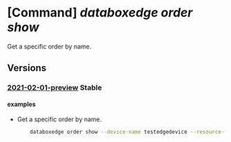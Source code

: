 # [Command] _databoxedge order show_

Get a specific order by name.

## Versions

### [2021-02-01-preview](/Resources/mgmt-plane/L3N1YnNjcmlwdGlvbnMve30vcmVzb3VyY2Vncm91cHMve30vcHJvdmlkZXJzL21pY3Jvc29mdC5kYXRhYm94ZWRnZS9kYXRhYm94ZWRnZWRldmljZXMve30vb3JkZXJzL2RlZmF1bHQ=/2021-02-01-preview.xml) **Stable**

<!-- mgmt-plane /subscriptions/{}/resourcegroups/{}/providers/microsoft.databoxedge/databoxedgedevices/{}/orders/default 2021-02-01-preview -->

#### examples

- Get a specific order by name.
    ```bash
        databoxedge order show --device-name testedgedevice --resource-group GroupForEdgeAutomation
    ```
